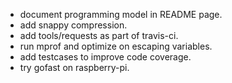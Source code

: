 * document programming model in README page.
* add snappy compression.
* add tools/requests as part of travis-ci.
* run mprof and optimize on escaping variables.
* add testcases to improve code coverage.
* try gofast on raspberry-pi.
